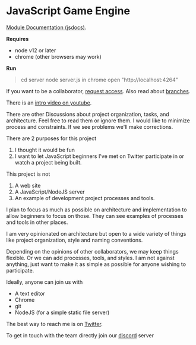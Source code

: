# JavaScript Game Engine

[Module Documentation (jsdocs)](https://fredchristianson.github.io/javascript-game-engine/).

**Requires**

- node v12 or later
- chrome (other browsers may work)

**Run**

> cd server
> node server.js
> in chrome open "http://localhost:4264"


If you want to be a collaborator, [request access](https://github.com/fredchristianson/javascript-game-engine/discussions/2).
Also read about [branches](https://github.com/fredchristianson/javascript-game-engine/discussions/3).


There is an [intro video on youtube](https://youtu.be/ioV574iunR4).

There are other Discussions about project organization, tasks, and architecture. Feel free to read them or ignore them. I would like to minimize process and constraints.  If we see problems we'll make corrections.  


There are 2 purposes for this project

1. I thought it would be fun
2. I want to let JavaScript beginners I've met on Twitter participate in or watch a project being built.

This project is not

1. A web site
2. A JavaScript/NodeJS server
3. An example of development project processes and tools.

I plan to focus as much as possible on architecture and implementation to allow beginners to focus on those. They can see examples of processes and tools in other places.

I am very opinionated on architecture but open to a wide variety of things like project organization, style and naming conventions.

Depending on the opinions of other collaborators, we may keep things flexible. Or we can add processes, tools, and styles. I am not against anything, just want to make it as simple as possible for anyone wishing to participate.

Ideally, anyone can join us with

- A text editor
- Chrome
- git
- NodeJS (for a simple static file server)

The best way to reach me is on [Twitter](https://twitter.com/DevReliefFred).

To get in touch with the team directly join our [discord](https://discord.gg/zfKx2wpsjY) server
